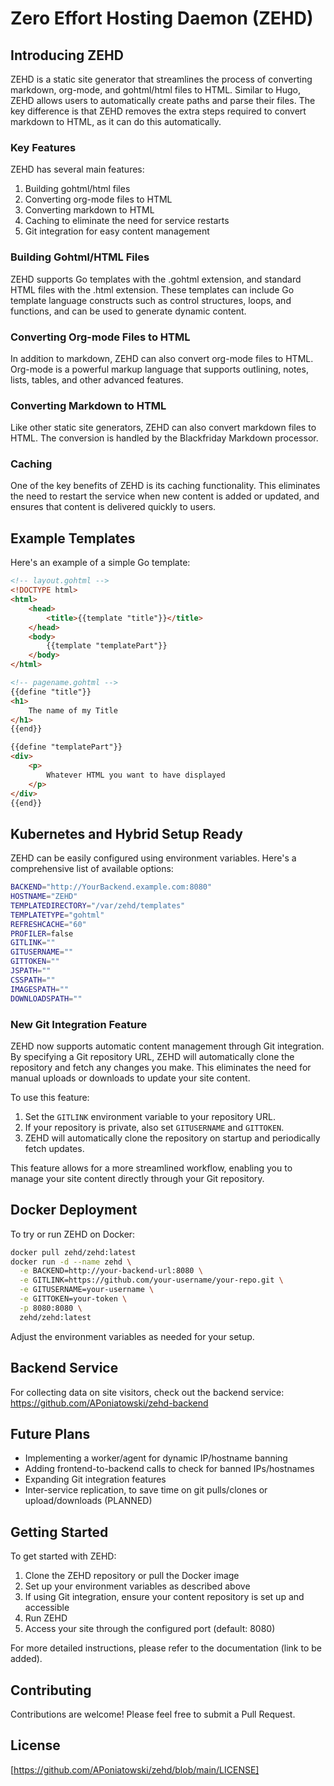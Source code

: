 # Zero Effort Hosting Daemon (ZEHD)

## Introducing ZEHD

ZEHD is a static site generator that streamlines the process of converting markdown, org-mode, and gohtml/html files to HTML. Similar to Hugo, ZEHD allows users to automatically create paths and parse their files. The key difference is that ZEHD removes the extra steps required to convert markdown to HTML, as it can do this automatically.

### Key Features

ZEHD has several main features:

1. Building gohtml/html files
2. Converting org-mode files to HTML
3. Converting markdown to HTML
4. Caching to eliminate the need for service restarts
5. Git integration for easy content management

### Building Gohtml/HTML Files

ZEHD supports Go templates with the .gohtml extension, and standard HTML files with the .html extension. These templates can include Go template language constructs such as control structures, loops, and functions, and can be used to generate dynamic content.

### Converting Org-mode Files to HTML

In addition to markdown, ZEHD can also convert org-mode files to HTML. Org-mode is a powerful markup language that supports outlining, notes, lists, tables, and other advanced features.

### Converting Markdown to HTML

Like other static site generators, ZEHD can also convert markdown files to HTML. The conversion is handled by the Blackfriday Markdown processor.

### Caching

One of the key benefits of ZEHD is its caching functionality. This eliminates the need to restart the service when new content is added or updated, and ensures that content is delivered quickly to users.

## Example Templates

Here's an example of a simple Go template:

```html
<!-- layout.gohtml -->
<!DOCTYPE html>
<html>
    <head>
        <title>{{template "title"}}</title>
    </head>
    <body>
        {{template "templatePart"}}
    </body>
</html>

<!-- pagename.gohtml -->
{{define "title"}}
<h1>
    The name of my Title
</h1>
{{end}}

{{define "templatePart"}}
<div>
    <p>
        Whatever HTML you want to have displayed
    </p>
</div>
{{end}}
```

## Kubernetes and Hybrid Setup Ready

ZEHD can be easily configured using environment variables. Here's a comprehensive list of available options:

```bash
BACKEND="http://YourBackend.example.com:8080"
HOSTNAME="ZEHD"
TEMPLATEDIRECTORY="/var/zehd/templates"
TEMPLATETYPE="gohtml"
REFRESHCACHE="60"
PROFILER=false
GITLINK=""
GITUSERNAME=""
GITTOKEN=""
JSPATH=""
CSSPATH=""
IMAGESPATH=""
DOWNLOADSPATH=""
```

### New Git Integration Feature

ZEHD now supports automatic content management through Git integration. By specifying a Git repository URL, ZEHD will automatically clone the repository and fetch any changes you make. This eliminates the need for manual uploads or downloads to update your site content.

To use this feature:

1. Set the `GITLINK` environment variable to your repository URL.
2. If your repository is private, also set `GITUSERNAME` and `GITTOKEN`.
3. ZEHD will automatically clone the repository on startup and periodically fetch updates.

This feature allows for a more streamlined workflow, enabling you to manage your site content directly through your Git repository.

## Docker Deployment

To try or run ZEHD on Docker:

```bash
docker pull zehd/zehd:latest
docker run -d --name zehd \
  -e BACKEND=http://your-backend-url:8080 \
  -e GITLINK=https://github.com/your-username/your-repo.git \
  -e GITUSERNAME=your-username \
  -e GITTOKEN=your-token \
  -p 8080:8080 \
  zehd/zehd:latest
```

Adjust the environment variables as needed for your setup.

## Backend Service

For collecting data on site visitors, check out the backend service: <https://github.com/APoniatowski/zehd-backend>

## Future Plans

- Implementing a worker/agent for dynamic IP/hostname banning
- Adding frontend-to-backend calls to check for banned IPs/hostnames
- Expanding Git integration features
- Inter-service replication, to save time on git pulls/clones or upload/downloads (PLANNED)

## Getting Started

To get started with ZEHD:

1. Clone the ZEHD repository or pull the Docker image
2. Set up your environment variables as described above
3. If using Git integration, ensure your content repository is set up and accessible
4. Run ZEHD
5. Access your site through the configured port (default: 8080)

For more detailed instructions, please refer to the documentation (link to be added).

## Contributing

Contributions are welcome! Please feel free to submit a Pull Request.

## License

[https://github.com/APoniatowski/zehd/blob/main/LICENSE]
